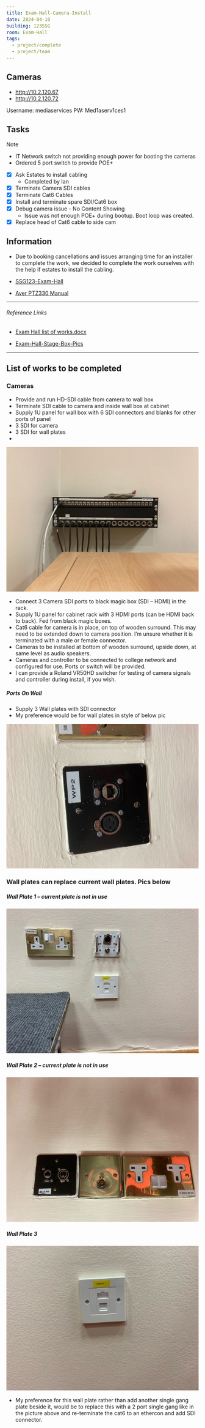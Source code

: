 ```yaml
---
title: Exam-Hall-Camera-Install
date: 2024-04-10
building: 123SSG
room: Exam-Hall
tags:
  - project/complete
  - project/team
---
```





## Cameras
- http://10.2.120.67
- http://10.2.120.72

Username: mediaservices
PW: Med1aserv1ces1

## Tasks

> [!Note]
> - IT Network switch not providing enough power for booting the cameras
> - Ordered 5 port switch to provide POE+

- [x] Ask Estates to install cabling
	- Completed by Ian
- [x] Terminate Camera SDI cables
- [x] Terminate Cat6 Cables
- [x] Install and terminate spare SDI/Cat6 box
- [x] Debug camera issue - No Content Showing
	- Issue was not enough POE+ during bootup. Boot loop was created.
- [x] Replace head of Cat6 cable to side cam

## Information

- Due to booking cancellations and issues arranging time for an installer to complete the work, we decided to complete the work ourselves with the help if estates to install the cabling.

- [SSG123-Exam-Hall](../../03-Resources/Rooms/SSG123-Exam-Hall.md)
- [Aver PTZ330 Manual]

---
###### Reference Links
[Aver PTZ330 Manual]: https://www.averusa.com/pro-av/downloads/user-manual/PTZ310,330,310N,330N%20UM_20200316.pdf

- [Exam Hall list of works.docx](https://rcsicampus-my.sharepoint.com/:w:/r/personal/owenmccarthy_rcsi_com/Documents/Archive/Exam%20Hall%20list%20of%20works.docx?d=w5fd95ffa6ad24740a4a457dfd8c9872b&csf=1&web=1&e=W8wEJT)

- [Exam-Hall-Stage-Box-Pics](https://rcsicampus-my.sharepoint.com/:f:/r/personal/owenmccarthy_rcsi_com/Documents/Archive/Exam-Hall-Stage-Box-Pics?csf=1&web=1&e=vhMNCt)



---

## List of works to be completed

### Cameras

- Provide and run HD-SDI cable from camera to wall box
- Terminate SDI cable to camera and inside wall box at cabinet
- Supply 1U panel for wall box with 6 SDI connectors and blanks for other ports of panel
- 3 SDI for camera
- 3 SDI for wall plates
- 
![](../Attachments/rack-wall-front.jpg)

- Connect 3 Camera SDI ports to black magic box (SDI – HDMI) in the rack.
- Supply 1U panel for cabinet rack with 3 HDMI ports (can be HDMI back to back). Fed from black magic boxes.
- Cat6 cable for camera is in place, on top of wooden surround. This may need to be extended down to camera position. I’m unsure whether it is terminated with a male or female connector.
- Cameras to be installed at bottom of wooden surround, upside down, at same level as audio speakers.
- Cameras and controller to be connected to college network and configured for use. Ports or switch will be provided.
- I can provide a Roland VR50HD switcher for testing of camera signals and controller during install, if you wish.

##### Ports On Wall
- Supply 3 Wall plates with SDI connector
- My preference would be for wall plates in style of below pic

![](../Attachments/Current-Wall-plate.jpg)

### Wall plates can replace current wall plates. Pics below

##### Wall Plate 1 – current plate is not in use

![](../Attachments/Wall-plate-1.jpg)

##### Wall Plate 2 – current plate is not in use

![](../Attachments/wall-plate-2.jpg)

##### Wall Plate 3

![](../Attachments/wall-plate-3.jpg)

- My preference for this wall plate rather than add another single gang plate beside it, would be to replace this with a 2 port single gang like in the picture above and re-terminate the cat6 to an ethercon and add SDI connector.

